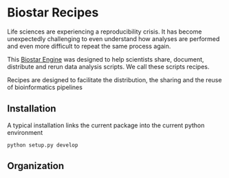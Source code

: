 # Biostar Recipes


Life sciences are experiencing a reproducibility crisis. 
It has become unexpectedly challenging to even understand how analyses 
are performed and even more difficult to repeat the same process again.

This [Biostar Engine][engine] was designed to help scientists share, document, 
distribute and rerun data analysis scripts. We call these scripts recipes. 

Recipes are designed to facilitate 
the distribution, the sharing and the reuse of bioinformatics pipelines


## Installation

A typical installation links the current package into the current python environment

    python setup.py develop
    
## Organization


[engine]: https://www.bioinformatics.recipes

